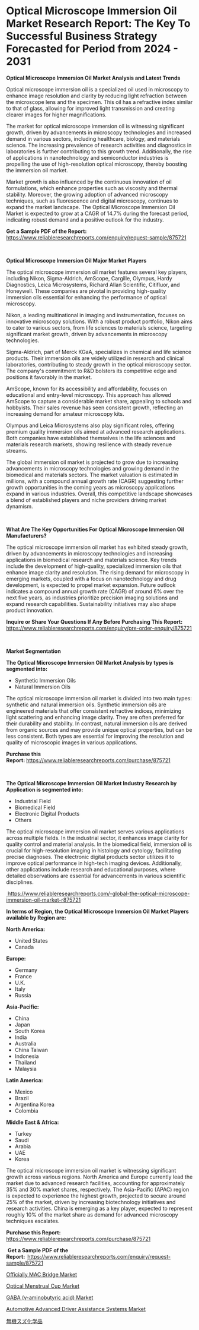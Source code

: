 <p><h1>Optical Microscope Immersion Oil Market Research Report: The Key To Successful Business Strategy Forecasted for Period from 2024 - 2031</h1></p><p><strong>Optical Microscope Immersion Oil Market Analysis and Latest Trends</strong></p>
<p><p>Optical microscope immersion oil is a specialized oil used in microscopy to enhance image resolution and clarity by reducing light refraction between the microscope lens and the specimen. This oil has a refractive index similar to that of glass, allowing for improved light transmission and creating clearer images for higher magnifications.</p><p>The market for optical microscope immersion oil is witnessing significant growth, driven by advancements in microscopy technologies and increased demand in various sectors, including healthcare, biology, and materials science. The increasing prevalence of research activities and diagnostics in laboratories is further contributing to this growth trend. Additionally, the rise of applications in nanotechnology and semiconductor industries is propelling the use of high-resolution optical microscopy, thereby boosting the immersion oil market.</p><p>Market growth is also influenced by the continuous innovation of oil formulations, which enhance properties such as viscosity and thermal stability. Moreover, the growing adoption of advanced microscopy techniques, such as fluorescence and digital microscopy, continues to expand the market landscape. The Optical Microscope Immersion Oil Market is expected to grow at a CAGR of 14.7% during the forecast period, indicating robust demand and a positive outlook for the industry.</p></p>
<p><strong>Get a Sample PDF of the Report:&nbsp;</strong> <a href="https://www.reliableresearchreports.com/enquiry/request-sample/875721">https://www.reliableresearchreports.com/enquiry/request-sample/875721</a></p>
<p>&nbsp;</p>
<p><strong>Optical Microscope Immersion Oil Major Market Players</strong></p>
<p><p>The optical microscope immersion oil market features several key players, including Nikon, Sigma-Aldrich, AmScope, Cargille, Olympus, Hardy Diagnostics, Leica Microsystems, Richard Allan Scientific, Citifluor, and Honeywell. These companies are pivotal in providing high-quality immersion oils essential for enhancing the performance of optical microscopy.</p><p>Nikon, a leading multinational in imaging and instrumentation, focuses on innovative microscopy solutions. With a robust product portfolio, Nikon aims to cater to various sectors, from life sciences to materials science, targeting significant market growth, driven by advancements in microscopy technologies.</p><p>Sigma-Aldrich, part of Merck KGaA, specializes in chemical and life science products. Their immersion oils are widely utilized in research and clinical laboratories, contributing to steady growth in the optical microscopy sector. The company's commitment to R&D bolsters its competitive edge and positions it favorably in the market.</p><p>AmScope, known for its accessibility and affordability, focuses on educational and entry-level microscopy. This approach has allowed AmScope to capture a considerable market share, appealing to schools and hobbyists. Their sales revenue has seen consistent growth, reflecting an increasing demand for amateur microscopy kits.</p><p>Olympus and Leica Microsystems also play significant roles, offering premium quality immersion oils aimed at advanced research applications. Both companies have established themselves in the life sciences and materials research markets, showing resilience with steady revenue streams.</p><p>The global immersion oil market is projected to grow due to increasing advancements in microscopy technologies and growing demand in the biomedical and materials sectors. The market valuation is estimated in millions, with a compound annual growth rate (CAGR) suggesting further growth opportunities in the coming years as microscopy applications expand in various industries. Overall, this competitive landscape showcases a blend of established players and niche providers driving market dynamism.</p></p>
<p>&nbsp;</p>
<p><strong>What Are The Key Opportunities For Optical Microscope Immersion Oil Manufacturers?</strong></p>
<p><p>The optical microscope immersion oil market has exhibited steady growth, driven by advancements in microscopy technologies and increasing applications in biomedical research and materials science. Key trends include the development of high-quality, specialized immersion oils that enhance image clarity and resolution. The rising demand for microscopy in emerging markets, coupled with a focus on nanotechnology and drug development, is expected to propel market expansion. Future outlook indicates a compound annual growth rate (CAGR) of around 6% over the next five years, as industries prioritize precision imaging solutions and expand research capabilities. Sustainability initiatives may also shape product innovation.</p></p>
<p><strong>Inquire or Share Your Questions If Any Before Purchasing This Report:</strong> <a href="https://www.reliableresearchreports.com/enquiry/pre-order-enquiry/875721">https://www.reliableresearchreports.com/enquiry/pre-order-enquiry/875721</a></p>
<p>&nbsp;</p>
<p><strong>Market Segmentation</strong></p>
<p><strong>The Optical Microscope Immersion Oil Market Analysis by types is segmented into:</strong></p>
<p><ul><li>Synthetic Immersion Oils</li><li>Natural Immersion Oils</li></ul></p>
<p><p>The optical microscope immersion oil market is divided into two main types: synthetic and natural immersion oils. Synthetic immersion oils are engineered materials that offer consistent refractive indices, minimizing light scattering and enhancing image clarity. They are often preferred for their durability and stability. In contrast, natural immersion oils are derived from organic sources and may provide unique optical properties, but can be less consistent. Both types are essential for improving the resolution and quality of microscopic images in various applications.</p></p>
<p><strong>Purchase this Report:&nbsp;</strong><a href="https://www.reliableresearchreports.com/purchase/875721">https://www.reliableresearchreports.com/purchase/875721</a></p>
<p>&nbsp;</p>
<p><strong>The Optical Microscope Immersion Oil Market Industry Research by Application is segmented into:</strong></p>
<p><ul><li>Industrial Field</li><li>Biomedical Field</li><li>Electronic Digital Products</li><li>Others</li></ul></p>
<p><p>The optical microscope immersion oil market serves various applications across multiple fields. In the industrial sector, it enhances image clarity for quality control and material analysis. In the biomedical field, immersion oil is crucial for high-resolution imaging in histology and cytology, facilitating precise diagnoses. The electronic digital products sector utilizes it to improve optical performance in high-tech imaging devices. Additionally, other applications include research and educational purposes, where detailed observations are essential for advancements in various scientific disciplines.</p></p>
<p><a href="https://www.reliableresearchreports.com/-global-the-optical-microscope-immersion-oil-market-r875721">&nbsp;https://www.reliableresearchreports.com/-global-the-optical-microscope-immersion-oil-market-r875721</a></p>
<p><strong>In terms of Region, the Optical Microscope Immersion Oil Market Players available by Region are:</strong></p>
<p>
    <p> <strong> North America: </strong>
        <ul>
            <li>United States</li>
            <li>Canada</li>
        </ul>
        </p> 
    <p> <strong> Europe: </strong>
        <ul>
            <li>Germany</li>
            <li>France</li>
            <li>U.K.</li>
            <li>Italy</li>
            <li>Russia</li>
        </ul>
        </p> 
    <p> <strong> Asia-Pacific: </strong>
        <ul>
            <li>China</li>
            <li>Japan</li>
            <li>South Korea</li>
            <li>India</li>
            <li>Australia</li>
            <li>China Taiwan</li>
            <li>Indonesia</li>
            <li>Thailand</li>
            <li>Malaysia</li>
        </ul>
        </p> 
    <p> <strong> Latin America: </strong>
        <ul>
            <li>Mexico</li>
            <li>Brazil</li>
            <li>Argentina Korea</li>
            <li>Colombia</li>
        </ul>
        </p> 
    <p> <strong> Middle East & Africa: </strong>
        <ul>
            <li>Turkey</li>
            <li>Saudi</li>
            <li>Arabia</li>
            <li>UAE</li>
            <li>Korea</li>
        </ul>
    </p>
    </p>
<p><p>The optical microscope immersion oil market is witnessing significant growth across various regions. North America and Europe currently lead the market due to advanced research facilities, accounting for approximately 35% and 30% market shares, respectively. The Asia-Pacific (APAC) region is expected to experience the highest growth, projected to secure around 25% of the market, driven by increasing biotechnology initiatives and research activities. China is emerging as a key player, expected to represent roughly 10% of the market share as demand for advanced microscopy techniques escalates.</p></p>
<p><strong>Purchase this Report: </strong><a href="https://www.reliableresearchreports.com/purchase/875721">https://www.reliableresearchreports.com/purchase/875721</a></p>
<p>&nbsp;<strong>Get a Sample PDF of the Report:&nbsp;&nbsp;</strong><a href="https://www.reliableresearchreports.com/enquiry/request-sample/875721">https://www.reliableresearchreports.com/enquiry/request-sample/875721</a></p>
<p><strong></strong></p>
<p><p><a href="https://issuu.com/reportprime-2/docs/officially-mac-bridge-market-size-2030.pptx">Officially MAC Bridge Market</a></p><p><a href="https://github.com/globismark/Market-Research-Report-List-5/blob/main/optical-menstrual-cup-market.md">Optical Menstrual Cup Market</a></p><p><a href="https://medium.com/@emiliomartelli542/gaba-%CE%B3-aminobutyric-acid-market-size-share-trends-analysis-report-by-product-microbial-9c9d71cef9e3">GABA (γ-aminobutyric acid) Market</a></p><p><a href="https://medium.com/@connor.marshall794/analyzing-automotive-advanced-driver-assistance-systems-market-dynamics-and-growth-drivers-and-3395372d4163">Automotive Advanced Driver Assistance Systems Market</a></p><p><a href="https://github.com/lababdou/Market-Research-Report-List-5/blob/main/406521087431.md">無機スズ化学品</a></p></p>